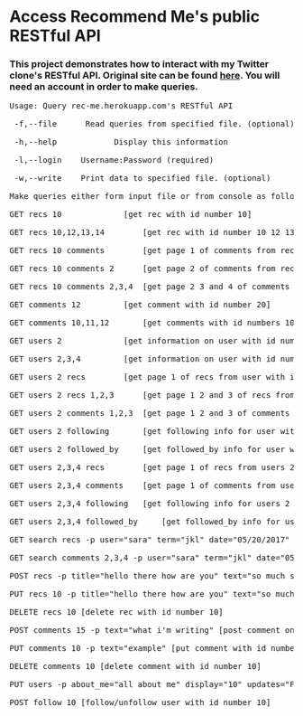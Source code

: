 # Access Recommend Me's public RESTful API

### This project demonstrates how to interact with my Twitter clone's RESTful API. Original site can be found [here](https://rec-me.herokuapp.com). You will need an account in order to make queries.

<pre>
Usage: Query rec-me.herokuapp.com's RESTful API

 -f,--file <file>     Read queries from specified file. (optional)

 -h,--help            Display this information

 -l,--login <login>   Username:Password (required)

 -w,--write <write>   Print data to specified file. (optional)

Make queries either form input file or from console as follows [translation in brackets]:

GET recs 10 			[get rec with id number 10]

GET recs 10,12,13,14 		[get rec with id number 10 12 13 and 14]

GET recs 10 comments 		[get page 1 of comments from rec 10]

GET recs 10 comments 2 		[get page 2 of comments from rec 10]

GET recs 10 comments 2,3,4 	[get page 2 3 and 4 of comments from rec 10]

GET comments 12 		[get comment with id number 20]

GET comments 10,11,12 		[get comments with id numbers 10 11 and 12]

GET users 2 			[get information on user with id number 2]

GET users 2,3,4 		[get information on user with id numbers 2 3 and 4]

GET users 2 recs 		[get page 1 of recs from user with id number 2]

GET users 2 recs 1,2,3 		[get page 1 2 and 3 of recs from user with id number 2]

GET users 2 comments 1,2,3 	[get page 1 2 and 3 of comments from user with id number 2]

GET users 2 following 		[get following info for user with id number 2]

GET users 2 followed_by 	[get followed_by info for user with id number 2]

GET users 2,3,4 recs		[get page 1 of recs from users 2 3 and 4]

GET users 2,3,4 comments	[get page 1 of comments from users 2 3 and 4]

GET users 2,3,4 following	[get following info for users 2 3 and 4]

GET users 2,3,4 followed_by 	[get followed_by info for users 2 3 and 4]

GET search recs -p user="sara" term="jkl" date="05/20/2017" [get page 1 of recs that match search terms]

GET search comments 2,3,4 -p user="sara" term="jkl" date="05/20/2017" [get pages 2 3 and 4 of comments that match search terms]

POST recs -p title="hello there how are you" text="so much stuff" public="True" [post a new rec]

PUT recs 10 -p title="hello there how are you" text="so much stuff" public="True" [put existing rec with id number 10]

DELETE recs 10 [delete rec with id number 10]

POST comments 15 -p text="what i'm writing" [post comment on rec with id number 15]

PUT comments 10	-p text="example" [put comment with id number 10]

DELETE comments 10 [delete comment with id number 10]

PUT users -p about_me="all about me" display="10" updates="False" [modify user's about me page]

POST follow 10 [follow/unfollow user with id number 10]
</pre>
